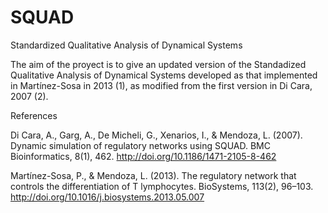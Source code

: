 # SQUAD
Standardized Qualitative Analysis of Dynamical Systems 

The aim of the proyect is to give an updated version of the Standadized Qualitative Analysis of Dynamical Systems developed as that implemented in Martínez-Sosa in 2013 (1), as modified from the first version in Di Cara, 2007 (2).





References

Di Cara, A., Garg, A., De Micheli, G., Xenarios, I., & Mendoza, L. (2007). Dynamic simulation of regulatory networks using SQUAD. BMC Bioinformatics, 8(1), 462. http://doi.org/10.1186/1471-2105-8-462

Martínez-Sosa, P., & Mendoza, L. (2013). The regulatory network that controls the differentiation of T lymphocytes. BioSystems, 113(2), 96–103. http://doi.org/10.1016/j.biosystems.2013.05.007
